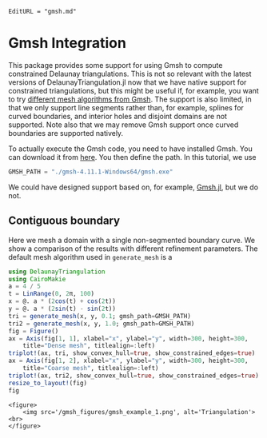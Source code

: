 ```@meta 
EditURL = "gmsh.md"
```

# Gmsh Integration 

This package provides some support for using Gmsh to compute constrained Delaunay triangulations. This is not so relevant with the latest versions of DelaunayTriangulation.jl now that we have native support for constrained triangulations, but this might be useful if, for example, you want to try [different mesh algorithms from Gmsh](https://gmsh.info/doc/texinfo/gmsh.html#Choosing-the-right-unstructured-algorithm). The support is also limited, in that we only support line segments rather than, for example, splines for curved boundaries, and interior holes and disjoint domains are not supported. Note also that we may remove Gmsh support once curved boundaries are supported natively.

To actually execute the Gmsh code, you need to have installed Gmsh. You can download it from [here](https://gmsh.info/#Download). You then define the path. In this tutorial, we use 

```julia 
GMSH_PATH = "./gmsh-4.11.1-Windows64/gmsh.exe"
```

We could have designed support based on, for example, [Gmsh.jl](https://github.com/JuliaFEM/Gmsh.jl), but we do not.

## Contiguous boundary 

Here we mesh a domain with a single non-segmented boundary curve. We show a comparison of the results with different refinement parameters. The default mesh algorithm used in `generate_mesh` is a 

```julia 
using DelaunayTriangulation
using CairoMakie
a = 4 / 5
t = LinRange(0, 2π, 100)
x = @. a * (2cos(t) + cos(2t))
y = @. a * (2sin(t) - sin(2t))
tri = generate_mesh(x, y, 0.1; gmsh_path=GMSH_PATH)
tri2 = generate_mesh(x, y, 1.0; gmsh_path=GMSH_PATH)
fig = Figure()
ax = Axis(fig[1, 1], xlabel="x", ylabel="y", width=300, height=300,
    title="Dense mesh", titlealign=:left)
triplot!(ax, tri, show_convex_hull=true, show_constrained_edges=true)
ax = Axis(fig[1, 2], xlabel="x", ylabel="y", width=300, height=300,
    title="Coarse mesh", titlealign=:left)
triplot!(ax, tri2, show_convex_hull=true, show_constrained_edges=true)
resize_to_layout!(fig)
fig
```

```@raw html
<figure>
    <img src='/gmsh_figures/gmsh_example_1.png', alt='Triangulation'><br>
</figure>
```